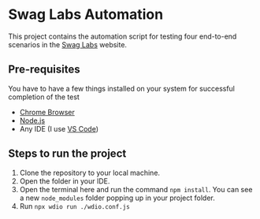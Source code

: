 # Swag Labs Automation

This project contains the automation script for testing four end-to-end scenarios in the [Swag Labs](https://www.saucedemo.com) website. 

## Pre-requisites

You have to have a few things installed on your system for successful completion of the test
+ [Chrome Browser](https://support.google.com/chrome/answer/95346?hl=en&co=GENIE.Platform%3DDesktop#zippy=)
+ [Node.js](https://nodejs.org/en/download/prebuilt-installer)
+ Any IDE (I use [VS Code](https://code.visualstudio.com/download))

## Steps to run the project

1. Clone the repository to your local machine.
2. Open the folder in your IDE.
3. Open the terminal here and run the command `npm install`. You can see a new `node_modules` folder popping up in your project folder.
4. Run `npx wdio run ./wdio.conf.js`
